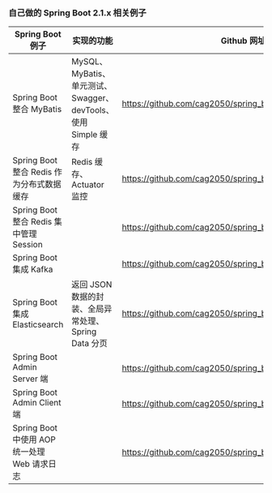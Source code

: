 ### 自己做的 Spring Boot 2.1.x 相关例子

<style>
table th:nth-of-type(1) {
    width: 150px;
}
table th:nth-of-type(2) {
    width: 150px;
}
</style>

Spring Boot 例子 | 实现的功能 |  Github 网址 | Stars
--- | --- | --- | ---
Spring Boot 整合 MyBatis | MySQL、MyBatis、单元测试、Swagger、devTools、使用 Simple 缓存 | https://github.com/cag2050/spring_boot_mysql_mybatis_demo | ![GitHub stars](https://img.shields.io/github/stars/sfyc23/EverydayWechat.svg?style=social)
Spring Boot 整合 Redis 作为分布式数据缓存 | Redis 缓存、Actuator 监控 | https://github.com/cag2050/spring_boot_cache_redis_demo
Spring Boot 整合 Redis 集中管理Session |  | https://github.com/cag2050/spring_boot_session_redis_demo
Spring Boot 集成 Kafka |  | https://github.com/cag2050/spring_boot_kafka_demo
Spring Boot 集成 Elasticsearch | 返回 JSON 数据的封装、全局异常处理、Spring Data 分页 | https://github.com/cag2050/spring_boot_elasticsearch_demo
Spring Boot Admin Server 端 |  | https://github.com/cag2050/spring_boot_admin_server_demo
Spring Boot Admin Client 端 |  | https://github.com/cag2050/spring_boot_admin_client_demo
Spring Boot 中使用 AOP 统一处理 Web 请求日志 | | https://github.com/cag2050/spring_boot_aop_demo
